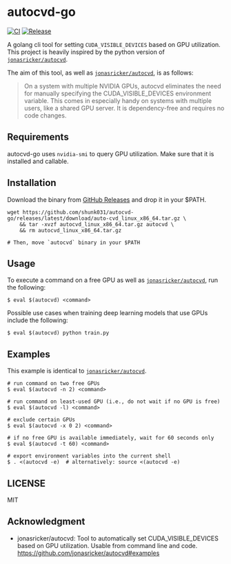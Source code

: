 # autocvd-go

[![CI](https://github.com/shunk031/autocvd-go/actions/workflows/ci.yaml/badge.svg)](https://github.com/shunk031/autocvd-go/actions/workflows/ci.yaml)
[![Release](https://github.com/shunk031/autocvd-go/actions/workflows/release.yaml/badge.svg)](https://github.com/shunk031/autocvd-go/actions/workflows/release.yaml)

A golang cli tool for setting `CUDA_VISIBLE_DEVICES` based on GPU utilization.
This project is heavily inspired by the python version of [`jonasricker/autocvd`](https://github.com/jonasricker/autocvd).

The aim of this tool, as well as [`jonasricker/autocvd`](https://github.com/jonasricker/autocvd), is as follows:

> On a system with multiple NVIDIA GPUs, autocvd eliminates the need for manually specifying the CUDA_VISIBLE_DEVICES environment variable. This comes in especially handy on systems with multiple users, like a shared GPU server. It is dependency-free and requires no code changes.

## Requirements

autocvd-go uses `nvidia-smi` to query GPU utilization. Make sure that it is installed and callable.

## Installation

Download the binary from [GitHub Releases](https://github.com/shunk031/autocvd-go/releases/latest) and drop it in your $PATH.

```shell
wget https://github.com/shunk031/autocvd-go/releases/latest/download/auto-cvd_linux_x86_64.tar.gz \
    && tar -xvzf autocvd_linux_x86_64.tar.gz autocvd \
    && rm autocvd_linux_x86_64.tar.gz

# Then, move `autocvd` binary in your $PATH
```

## Usage

To execute a command on a free GPU as well as [`jonasricker/autocvd`](https://github.com/jonasricker/autocvd), run the following:

```console
$ eval $(autocvd) <command>
```

Possible use cases when training deep learning models that use GPUs include the following:

```console
$ eval $(autocvd) python train.py
```

## Examples

This example is identical to [`jonasricker/autocvd`](https://github.com/jonasricker/autocvd).

```shell
# run command on two free GPUs
$ eval $(autocvd -n 2) <command>

# run command on least-used GPU (i.e., do not wait if no GPU is free)
$ eval $(autocvd -l) <command>

# exclude certain GPUs
$ eval $(autocvd -x 0 2) <command>

# if no free GPU is available immediately, wait for 60 seconds only
$ eval $(autocvd -t 60) <command>

# export environment variables into the current shell
$ . <(autocvd -e)  # alternatively: source <(autocvd -e)
```

## LICENSE

MIT

## Acknowledgment

- jonasricker/autocvd: Tool to automatically set CUDA_VISIBLE_DEVICES based on GPU utilization. Usable from command line and code. https://github.com/jonasricker/autocvd#examples 
